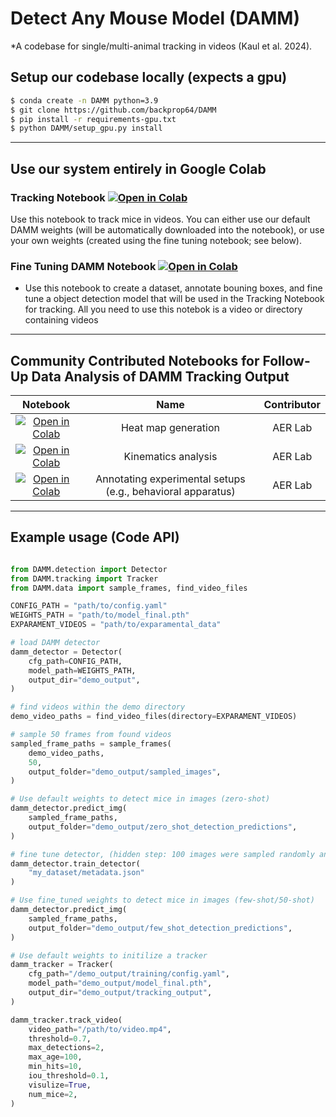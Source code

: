 # Detect Any Mouse Model (DAMM)
*A codebase for single/multi-animal tracking in videos (Kaul et al. 2024).

## Setup our codebase locally (expects a gpu)

```bash
$ conda create -n DAMM python=3.9 
$ git clone https://github.com/backprop64/DAMM 
$ pip install -r requirements-gpu.txt
$ python DAMM/setup_gpu.py install 

```
---

## Use our system entirely in Google Colab

### Tracking Notebook [![Open in Colab](https://colab.research.google.com/assets/colab-badge.svg)](https://colab.research.google.com/drive/1AK9Y7PO4HKNRZ05UgmeJB8NyV2it_V0z?usp=sharing)

Use this notebook to track mice in videos. You can either use our default DAMM weights (will be automatically downloaded into the notebook), or use your own weights (created using the fine tuning notebook; see below).

### Fine Tuning DAMM Notebook [![Open in Colab](https://colab.research.google.com/assets/colab-badge.svg)](https://colab.research.google.com/drive/1tVG6HvkxVKCKRzauVEhld3Jp7WZM8QK0?usp=sharing)
- Use this notebook to create a dataset, annotate bouning boxes, and fine tune a object detection model that will be used in the Tracking Notebook for tracking. All you need to use this notebok is a video or directory containing videos
---

## Community Contributed Notebooks for Follow-Up Data Analysis of DAMM Tracking Output
| Notebook | Name   | Contributor |
| :---:   | :---: | :---: |
| [![Open in Colab](https://colab.research.google.com/assets/colab-badge.svg)](https://github.com/backprop64/DAMM) | Heat map generation | AER Lab |
| [![Open in Colab](https://colab.research.google.com/assets/colab-badge.svg)](https://github.com/backprop64/DAMM) | Kinematics analysis | AER Lab |
| [![Open in Colab](https://colab.research.google.com/assets/colab-badge.svg)](https://github.com/backprop64/DAMM) | Annotating experimental setups (e.g., behavioral apparatus) | AER Lab |
---


## Example usage (Code API)

```python

from DAMM.detection import Detector
from DAMM.tracking import Tracker
from DAMM.data import sample_frames, find_video_files

CONFIG_PATH = "path/to/config.yaml"
WEIGHTS_PATH = "path/to/model_final.pth"
EXPARAMENT_VIDEOS = "path/to/exparamental_data"

# load DAMM detector
damm_detector = Detector(
    cfg_path=CONFIG_PATH,
    model_path=WEIGHTS_PATH,
    output_dir="demo_output",
)

# find videos within the demo directory
demo_video_paths = find_video_files(directory=EXPARAMENT_VIDEOS)

# sample 50 frames from found videos
sampled_frame_paths = sample_frames(
    demo_video_paths,
    50,
    output_folder="demo_output/sampled_images",
)

# Use default weights to detect mice in images (zero-shot)
damm_detector.predict_img(
    sampled_frame_paths,
    output_folder="demo_output/zero_shot_detection_predictions",
)

# fine tune detector, (hidden step: 100 images were sampled randomly and annotated in collab)
damm_detector.train_detector(
    "my_dataset/metadata.json"
)

# Use fine_tuned weights to detect mice in images (few-shot/50-shot)
damm_detector.predict_img(
    sampled_frame_paths,
    output_folder="demo_output/few_shot_detection_predictions",
)

# Use default weights to initilize a tracker
damm_tracker = Tracker(
    cfg_path="/demo_output/training/config.yaml",
    model_path="demo_output/model_final.pth",
    output_dir="demo_output/tracking_output",
)

damm_tracker.track_video(
    video_path="/path/to/video.mp4",
    threshold=0.7,
    max_detections=2,
    max_age=100,
    min_hits=10,
    iou_threshold=0.1,
    visulize=True,
    num_mice=2,
)
```
